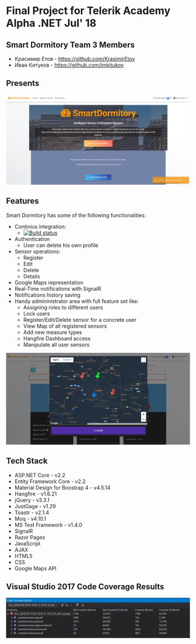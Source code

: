 # Final Project for Telerik Academy Alpha .NET Jul' 18

## Smart Dormitory Team 3 Members
- Красимир Етов - https://github.com/KrasimirEtov
- Иван Китуков - https://github.com/imkitukov

## Presents
![alt text](https://raw.githubusercontent.com/KrasimirEtov/SmartDormitory/master/DemoImages/IndexDemo.jpg)

## Features
Smart Dormitory has some of the following functionalities:
* Continius integration:
    * [![Build status](https://dev.azure.com/krasimiretov/smartdormitory/_apis/build/status/SmartDormitory-rg%20-%20CI)](https://dev.azure.com/krasimiretov/smartdormitory/_build/latest?definitionId=2)
* Authentication
    * User can delete his own profile
* Sensor operations:
    * Register
    * Edit
    * Delete
    * Details
* Google Maps representation
* Real-Time notifications with SignalR
* Notifications history saving
* Handy admininistrator area with full feature set like:
    * Assigning roles to different users
    * Lock users
    * Register/Edit/Delete sensor for a concrete user
    * View Map of all registered sensors
    * Add new measure types
    * Hangfire Dashboard access
    * Manipulate all user sensors

![alt text](https://raw.githubusercontent.com/KrasimirEtov/SmartDormitory/master/DemoImages/MapsDemo.jpg)

## Tech Stack
* ASP.NET Core - v2.2
* Entity Framework Core - v2.2
* Material Design for Boostrap 4 - v4.5.14
* Hangfire - v1.6.21
* jQuery - v3.3.1
* JustGage - v1.29
* Toastr - v2.1.4
* Moq - v4.10.1
* MS Test Framework - v1.4.0
* SignalR
* Razor Pages
* JavaScript
* AJAX
* HTML5
* CSS
* Google Maps API

## Visual Studio 2017 Code Coverage Results
![alt text](https://raw.githubusercontent.com/KrasimirEtov/SmartDormitory/master/DemoImages/CodeCoverage.jpg)

